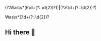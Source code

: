 (?:Was\s*(£\d+(?:\.\d{2})?))|(?:£\d+(?:\.\d{2})?)

Was\s*£\d+(?:\.\d{2})?




## Hi there 👋

<!--
**esvar56/esvar56** is a ✨ _special_ ✨ repository because its `README.md` (this file) appears on your GitHub profile.

Here are some ideas to get you started:

- 🔭 I’m currently working on ...
- 🌱 I’m currently learning ...
- 👯 I’m looking to collaborate on ...
- 🤔 I’m looking for help with ...
- 💬 Ask me about ...
- 📫 How to reach me: ...
- 😄 Pronouns: ...
- ⚡ Fun fact: ...
-->
